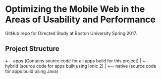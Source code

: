 # Optimizing the Mobile Web in the Areas of Usability and Performance

GitHub repo for Directed Study at Boston University Spring 2017.

## Project Structure

+-- apps (Contains source code for all apps build for this project)
|   +-- hybrid (source code for apps built using Ionic 2)
|   +-- native (source code for apps build using Java)